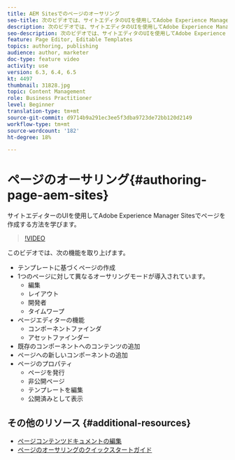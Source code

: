 ```yaml
---
title: AEM Sitesでのページのオーサリング
seo-title: 次のビデオでは、サイトエディタのUIを使用してAdobe Experience Manager Sitesで新しいページを作成する方法に焦点を当てています。
description: 次のビデオでは、サイトエディタのUIを使用してAdobe Experience Manager Sitesで新しいページを作成する方法に焦点を当てています。
seo-description: 次のビデオでは、サイトエディタのUIを使用してAdobe Experience Manager Sitesで新しいページを作成する方法に焦点を当てています。
feature: Page Editor, Editable Templates
topics: authoring, publishing
audience: author, marketer
doc-type: feature video
activity: use
version: 6.3, 6.4, 6.5
kt: 4497
thumbnail: 31828.jpg
topic: Content Management
role: Business Practitioner
level: Beginner
translation-type: tm+mt
source-git-commit: d9714b9a291ec3ee5f3dba9723de72bb120d2149
workflow-type: tm+mt
source-wordcount: '182'
ht-degree: 18%

---
```



# ページのオーサリング{#authoring-page-aem-sites}

サイトエディターのUIを使用してAdobe Experience Manager Sitesでページを作成する方法を学びます。

>[!VIDEO](https://video.tv.adobe.com/v/31828?quality=12&learn=on)

このビデオでは、次の機能を取り上げます。

* テンプレートに基づくページの作成
* 1つのページに対して異なるオーサリングモードが導入されています。
   * 編集
   * レイアウト
   * 開発者
   * タイムワープ
* ページエディターの機能
   * コンポーネントファインダ
   * アセットファインダー
* 既存のコンポーネントへのコンテンツの追加
* ページへの新しいコンポーネントの追加
* ページのプロパティ
   * ページを発行
   * 非公開ページ
   * テンプレートを編集
   * 公開済みとして表示

## その他のリソース {#additional-resources}

* [ページコンテンツドキュメントの編集](https://docs.adobe.com/content/help/ja-JP/experience-manager-cloud-service/sites/authoring/fundamentals/editing-content.html)
* [ページのオーサリングのクイックスタートガイド](https://docs.adobe.com/content/help/en/experience-manager-cloud-service/sites/authoring/getting-started/quick-start.html)

